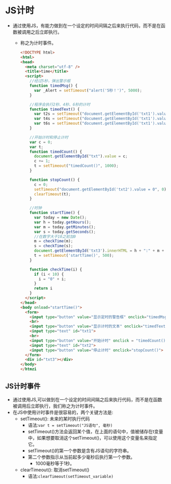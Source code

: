# JS计时

- 通过使用JS，有能力做到在一个设定的时间间隔之后来执行代码，而不是在函数被调用之后立即执行。
  - 称之为计时事件。

    ```html
    <!DOCTYPE html>
    <html>
    <head>
      <meta charset="utf-8" />
      <title>time</title>
      <script>
        //经过5秒，弹出警示框
        function timedMsg() {
          var _Alert = setTimeout("alert('5秒！')", 5000);
        }

        //程序会执行2秒、4秒、6秒的计时
        function timedText() {
          var t2s = setTimeout("document.getElementById('txt1').value='2秒'", 2000);
          var t4s = setTimeout("document.getElementById('txt1').value='4秒'", 4000);
          var t6s = setTimeout("document.getElementById('txt1').value='6秒'", 6000);
        }

        //开始计时和停止计时
        var c = 0;
        var t;
        function timedCount() {
          document.getElementById("txt").value = c;
          c += 1;
          t = setTimeout("timedCount()", 1000);
        }

        function stopCount() {
          c = 0;
          setTimeout("document.getElementById('txt2').value = 0", 0);
          clearTimeout(t);
        }

        //时钟
        function startTime() {
          var today = new Date();
          var h = today.getHours();
          var m = today.getMinutes();
          var s = today.getSeconds();
          //在数字大于10之前加0
          m = checkTime(m);
          s = checkTime(s);
          document.getElementById('txt3').innerHTML = h + ":" + m + ":" + s
          t = setTimeout('startTime()', 500);
        }

        function checkTime(i) {
          if (i < 10) {
            i = "0" + i;
          }
          return i
        }
      </script>
    </head>
    <body onload="startTime()">
      <form>
        <input type="button" value="显示定时的警告框" onclick="timedMsg()">
        <br>
        <input type="button" value="显示计时的文本" onclick="timedText()">
        <input type="text" id="txt1">
        <br>
        <input type="button" value="开始计时" onclick = "timedCount()">
        <input type="text" id="txt2">
        <input type="button" value="停止计时" onclick="stopCount()">
      </form>
      <div id="txt3"></div>
    </body>
    </htmzi
    ```

## JS计时事件

- 通过使用JS,可以做到在一个设定的时间间隔之后来执行代码，而不是在函数被调用后立即执行，我们称之为计时事件。
- 在JS中使用计时事件是很容易的，两个关键方法是:
  - setTimeout(): 未来的某时执行代码
    - 语法:`var t = setTimeout("JS语句", 毫秒)`
    - setTimeout()方法会返回某个值，在上面的语句中，值被储存在t变量中，如果想要取消这个setTimeout()，可以使用这个变量名来指定它。
    - setTimeout()的第一个参数是含有JS语句的字符串。
    - 第二个参数指示从当前起多少毫秒后执行第一个参数。
      - 1000毫秒等于1秒。
  - clearTimeout(): 取消setTimeout()
    - 语法:`clearTimeout(setTimeout_variable)`